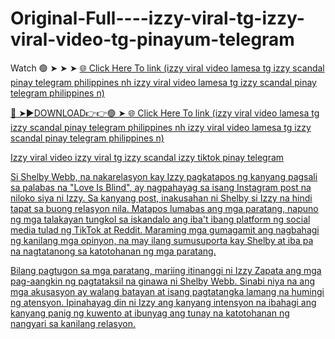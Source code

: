 # Original-Full----izzy-viral-tg-izzy-viral-video-tg-pinayum-telegram

Watch 🟢 ➤ ➤ ➤ <a href="https://massivefun.monster/jalsiasdai"> 🌐 Click Here To link (izzy viral video lamesa tg izzy scandal pinay telegram philippines nh izzy viral video lamesa tg izzy scandal pinay telegram philippines n) 

🔴 ➤►DOWNLOAD👉👉🟢 ➤<a href="https://massivefun.monster/jalsiasdai"> 🌐 Click Here To link (izzy viral video lamesa tg izzy scandal pinay telegram philippines nh izzy viral video lamesa tg izzy scandal pinay telegram philippines n)

Izzy viral video izzy viral tg izzy scandal izzy tiktok pinay telegram

Si Shelby Webb, na nakarelasyon kay Izzy pagkatapos ng kanyang pagsali sa palabas na "Love Is Blind", ay nagpahayag sa isang Instagram post na niloko siya ni Izzy. Sa kanyang post, inakusahan ni Shelby si Izzy na hindi tapat sa buong relasyon nila. Matapos lumabas ang mga paratang, napuno ng mga talakayan tungkol sa iskandalo ang iba't ibang platform ng social media tulad ng TikTok at Reddit. Maraming mga gumagamit ang nagbahagi ng kanilang mga opinyon, na may ilang sumusuporta kay Shelby at iba pa na nagtatanong sa katotohanan ng mga paratang.

Bilang pagtugon sa mga paratang, mariing itinanggi ni Izzy Zapata ang mga pag-aangkin ng pagtataksil na ginawa ni Shelby Webb. Sinabi niya na ang mga akusasyon ay walang batayan at isang pagtatangka lamang na humingi ng atensyon. Ipinahayag din ni Izzy ang kanyang intensyon na ibahagi ang kanyang panig ng kuwento at ibunyag ang tunay na katotohanan ng nangyari sa kanilang relasyon.

